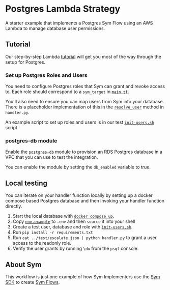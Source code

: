 # Postgres Lambda Strategy

A starter example that implements a Postgres Sym Flow using an AWS Lambda to manage database user permissions.

## Tutorial

Our step-by-step Lambda [tutorial](https://docs.symops.com/docs/aws-lambda) will get you most of the way through the setup for Postgres.

### Set up Postgres Roles and Users

You need to configure Postgres roles that Sym can grant and revoke access to. Each role should correspond to a `sym_target` in [`main.tf`](main.tf).

You'll also need to ensure you can map users from Sym into your database. There is a placeholder implementation of this in the [`resolve_user`](src/handler/handler.py) method in `handler.py`.

An example script to set up roles and users is in our test [`init-users.sh`](src/test/init-users.sh) script.

### postgres-db module

Enable the [`postgres-db`](postgres-db) module to provision an RDS Postgres database in a VPC that you can use to test the integration.

You can enable the module by setting the `db_enabled` variable to true.

## Local testing

You can iterate on your handler function locally by setting up a docker compose based Postgres database and then invoking your handler function directly.

1. Start the local database with [`docker compose up`](src/test/docker-compose.yaml).
2. Copy [`env.example`](src/test/env.example) to `.env` and then `source` it into your shell
3. Create a test user, database and role with [`init-users.sh`](src/test/init-users.sh).
4. Run `pip install -r requirements.txt`
5. Run `cat ../test/escalate.json | python handler.py` to grant a user access to the readonly role.
6. Verify the user grants by running `\du` from the `psql` console.

## About Sym

This workflow is just one example of how Sym Implementers use the [Sym SDK](https://docs.symops.com/docs) to create [Sym Flows](https://docs.symops.com/docs/sym-access-flows).

